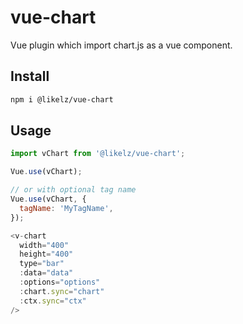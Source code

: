 # vue-chart

Vue plugin which import chart.js as a vue component.

## Install

```bash
npm i @likelz/vue-chart
```

## Usage

```js
import vChart from '@likelz/vue-chart';

Vue.use(vChart);

// or with optional tag name
Vue.use(vChart, {
  tagName: 'MyTagName',
});
```

```js
<v-chart
  width="400"
  height="400"
  type="bar"
  :data="data"
  :options="options"
  :chart.sync="chart"
  :ctx.sync="ctx"
/>
```
